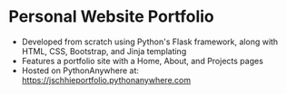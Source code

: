 # Personal Website Portfolio

* Developed from scratch using Python's Flask framework, along with HTML, CSS, Bootstrap, and Jinja templating
* Features a portfolio site with a Home, About, and Projects pages
* Hosted on PythonAnywhere at: https://jschhieportfolio.pythonanywhere.com

